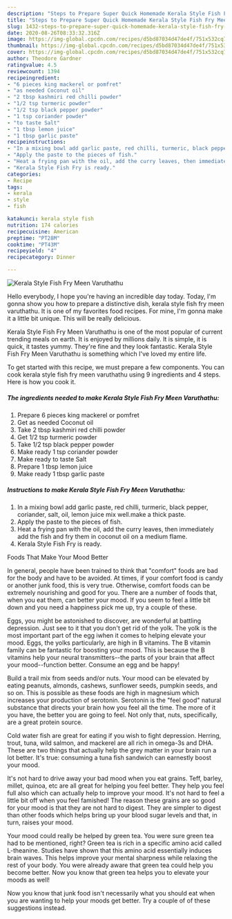 ```yaml
---
description: "Steps to Prepare Super Quick Homemade Kerala Style Fish Fry Meen Varuthathu"
title: "Steps to Prepare Super Quick Homemade Kerala Style Fish Fry Meen Varuthathu"
slug: 1432-steps-to-prepare-super-quick-homemade-kerala-style-fish-fry-meen-varuthathu
date: 2020-08-26T08:33:32.316Z
image: https://img-global.cpcdn.com/recipes/d5bd87034d47de4f/751x532cq70/kerala-style-fish-fry-meen-varuthathu-recipe-main-photo.jpg
thumbnail: https://img-global.cpcdn.com/recipes/d5bd87034d47de4f/751x532cq70/kerala-style-fish-fry-meen-varuthathu-recipe-main-photo.jpg
cover: https://img-global.cpcdn.com/recipes/d5bd87034d47de4f/751x532cq70/kerala-style-fish-fry-meen-varuthathu-recipe-main-photo.jpg
author: Theodore Gardner
ratingvalue: 4.5
reviewcount: 1394
recipeingredient:
- "6 pieces king mackerel or pomfret"
- "as needed Coconut oil"
- "2 tbsp kashmiri red chilli powder"
- "1/2 tsp turmeric powder"
- "1/2 tsp black pepper powder"
- "1 tsp coriander powder"
- "to taste Salt"
- "1 tbsp lemon juice"
- "1 tbsp garlic paste"
recipeinstructions:
- "In a mixing bowl add garlic paste, red chilli, turmeric, black pepper, coriander, salt, oil, lemon juice mix well.make a thick paste."
- "Apply the paste to the pieces of fish."
- "Heat a frying pan with the oil, add the curry leaves, then immediately add the fish and fry them in coconut oil on a medium flame."
- "Kerala Style Fish Fry is ready."
categories:
- Recipe
tags:
- kerala
- style
- fish

katakunci: kerala style fish 
nutrition: 174 calories
recipecuisine: American
preptime: "PT28M"
cooktime: "PT43M"
recipeyield: "4"
recipecategory: Dinner

---
```



![Kerala Style Fish Fry Meen Varuthathu](https://img-global.cpcdn.com/recipes/d5bd87034d47de4f/751x532cq70/kerala-style-fish-fry-meen-varuthathu-recipe-main-photo.jpg)

Hello everybody, I hope you're having an incredible day today. Today, I'm gonna show you how to prepare a distinctive dish, kerala style fish fry meen varuthathu. It is one of my favorites food recipes. For mine, I'm gonna make it a little bit unique. This will be really delicious.

Kerala Style Fish Fry Meen Varuthathu is one of the most popular of current trending meals on earth. It is enjoyed by millions daily. It is simple, it is quick, it tastes yummy. They're fine and they look fantastic. Kerala Style Fish Fry Meen Varuthathu is something which I've loved my entire life.




To get started with this recipe, we must prepare a few components. You can cook kerala style fish fry meen varuthathu using 9 ingredients and 4 steps. Here is how you cook it.

<!--inarticleads1-->

##### The ingredients needed to make Kerala Style Fish Fry Meen Varuthathu:

1. Prepare 6 pieces king mackerel or pomfret
1. Get as needed Coconut oil
1. Take 2 tbsp kashmiri red chilli powder
1. Get 1/2 tsp turmeric powder
1. Take 1/2 tsp black pepper powder
1. Make ready 1 tsp coriander powder
1. Make ready to taste Salt
1. Prepare 1 tbsp lemon juice
1. Make ready 1 tbsp garlic paste




<!--inarticleads2-->

##### Instructions to make Kerala Style Fish Fry Meen Varuthathu:

1. In a mixing bowl add garlic paste, red chilli, turmeric, black pepper, coriander, salt, oil, lemon juice mix well.make a thick paste.
1. Apply the paste to the pieces of fish.
1. Heat a frying pan with the oil, add the curry leaves, then immediately add the fish and fry them in coconut oil on a medium flame.
1. Kerala Style Fish Fry is ready.




Foods That Make Your Mood Better


In general, people have been trained to think that "comfort" foods are bad for the body and have to be avoided. At times, if your comfort food is candy or another junk food, this is very true. Otherwise, comfort foods can be extremely nourishing and good for you. There are a number of foods that, when you eat them, can better your mood. If you seem to feel a little bit down and you need a happiness pick me up, try a couple of these.

Eggs, you might be astonished to discover, are wonderful at battling depression. Just see to it that you don't get rid of the yolk. The yolk is the most important part of the egg iwhen it comes to helping elevate your mood. Eggs, the yolks particularly, are high in B vitamins. The B vitamin family can be fantastic for boosting your mood. This is because the B vitamins help your neural transmitters--the parts of your brain that affect your mood--function better. Consume an egg and be happy!

Build a trail mix from seeds and/or nuts. Your mood can be elevated by eating peanuts, almonds, cashews, sunflower seeds, pumpkin seeds, and so on. This is possible as these foods are high in magnesium which increases your production of serotonin. Serotonin is the "feel good" natural substance that directs your brain how you feel all the time. The more of it you have, the better you are going to feel. Not only that, nuts, specifically, are a great protein source.

Cold water fish are great for eating if you wish to fight depression. Herring, trout, tuna, wild salmon, and mackerel are all rich in omega-3s and DHA. These are two things that actually help the grey matter in your brain run a lot better. It's true: consuming a tuna fish sandwich can earnestly boost your mood. 

It's not hard to drive away your bad mood when you eat grains. Teff, barley, millet, quinoa, etc are all great for helping you feel better. They help you feel full also which can actually help to improve your mood. It's not hard to feel a little bit off when you feel famished! The reason these grains are so good for your mood is that they are not hard to digest. They are simpler to digest than other foods which helps bring up your blood sugar levels and that, in turn, raises your mood.

Your mood could really be helped by green tea. You were sure green tea had to be mentioned, right? Green tea is rich in a specific amino acid called L-theanine. Studies have shown that this amino acid essentially induces brain waves. This helps improve your mental sharpness while relaxing the rest of your body. You were already aware that green tea could help you become better. Now you know that green tea helps you to elevate your moods as well!

Now you know that junk food isn't necessarily what you should eat when you are wanting to help your moods get better. Try  a  couple of  of  these  suggestions  instead.

